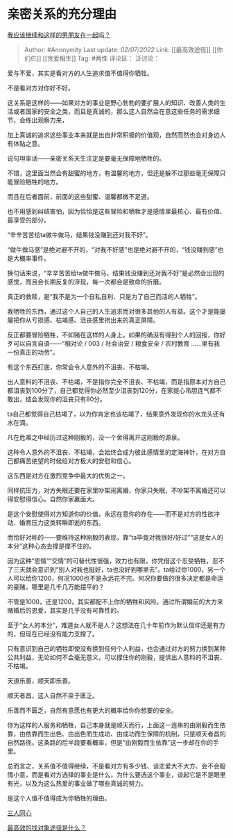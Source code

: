 # 亲密关系的充分理由
[我应该继续和这样的男朋友在一起吗？](https://www.zhihu.com/question/540214555/answer/2548225605)

> Author: #Anonymity
> Last update: *02/07/2022*
> Link: [[最高效途径]] [[你们仨]] [[贪爱相生]]
> Tag: #两性
> 评论区：
> 泛讨论：

爱与不爱，其实是看对方的人生追求值不值得你牺牲。

不是看对方对你好不好。

这关系是这样的——如果对方的事业是野心勃勃的要扩展人的知识、改善人类的生活或者国家的安全之类，而且是真诚的，那么这人自然会在意这些任务的需求细节，会练出观察力来，

加上真诚的追求这些事业本来就是出自非常积极的价值观，自然而然也会对身边人有体贴之意。

说句坦率话——亲密关系天生注定是要毫无保障地牺牲的。

不错，这里面当然会有甜蜜的地方，有温馨的地方，但还是躲不过那些毫无保障只能冒险牺牲的地方。

而且在后者面前，前面的这些甜蜜、温馨都微不足道。

也不用感到纠结害怕，因为恰恰是这些冒险和牺牲才是感情里最核心、最有价值、最享受的部分。

“辛辛苦苦给ta做牛做马，结果钱没赚到还对我不好”。

“做牛做马感”是绝对避不开的，“对我不好感”也是绝对避不开的，“钱没赚到感”也是大概率事件。

换句话来说，“辛辛苦苦给ta做牛做马，结果钱没赚到还对我不好”是必然会出现的感觉，而且会长期反复的浮现，每一次都会是致命的折磨。

真正的救赎，是“我不是为一个自私自利、只是为了自己而活的人牺牲”。

我牺牲的东西，通过这个人自己的人生追求而对很多其他的人有益。这个才是能屡屡把你从亏损感、枯竭感、沮丧感里捞出来的真正屏障。

反正都要冒险牺牲，不如赌在这样的人身上。如果的确没有得到个人的回报，你好歹可以自言自语——“相对论 / 003 / 社会治安 / 粮食安全 / 农村教育 ……里有我一份真正的功劳”。

有这个东西打底，你常会令人意外的不沮丧、不枯竭。

出人意料的不沮丧、不枯竭，不是指你完全不沮丧、不枯竭，而是指原本对方自己都沮丧到100分了，自己都觉得你必然至少沮丧到120分，在家提心吊胆连气都不敢出，结会发现你的沮丧只有80分。

ta自己都觉得自己枯竭了，以为你肯定也该枯竭了，结果意外发现你的水龙头还有水在滴。

凡在危难之中经历过这种刚毅的，没一个舍得离开这刚毅的源泉。

这种令人意外的不沮丧、不枯竭，会始终会成为彼此感情里的定海神针，在对方自己都痛苦绝望的时候给对方极大的安慰和信心。

这东西是对方在激烈竞争中最大的优势之一。

同样抗压力，对方失眠还要在家里吵架闹离婚，你家只失眠，不吵架不离婚还可以得安慰得信心。自然你家赢面大。

是这个安慰使得对方知道你的价值，永远在意你的存在——而不是对方的性欲冲动、婚育压力这类转瞬即逝的东西。

而恰好对称的——要维持这种刚毅的表现，靠“ta毕竟对我很好/好过”“这是女人的本分”这种心态去撑是撑不住的。

因为这种“恩情”“交情”的可替代性很强，效力也有限，你凭借这个忍受牺牲，忍不了三天就会意识到“别人对我也挺好，ta也没好到哪里去”。ta给过你1000，另一个人可以给你1200，何况1000也不是永远花不完。何况你要做的很多决定都是命运的豪赌，哪里是几千几万能摆平的？

不管是1000，还是1200，其实都配不上你的牺牲和风险。通过所谓婚前的大方来赌婚后的恩爱，其实是几乎没有可靠性的。

至于“女人的本分“，难道女人就不是人？这想法在几十年前作为默认信仰还是有力的，但现在已经没有能力支撑了。

只有意识到自己的牺牲即使没有换到任何个人利益，也会通过对方的努力换到某种公共利益，无论如何不会毫无意义，可以撑住你的刚毅，提供出人意料的不沮丧、不枯竭。

天道乐善，顺天即乐善。

顺天者昌，这人自然不至于匮乏。

乐善而不匮乏，自然有意愿也有更大的概率给你你想要的安全。

你为这样的人服务和牺牲，自己本身就是顺天而行，上面这一连串的由刚毅而生依靠，由依靠而生出色、由出色而生成功、由成功而生保障的机制，只是顺天者昌的自然路径。这条路的后半段要看概率，但是“由刚毅而生依靠”这一步却在你的手里。

总而言之，关系值不值得继续，不是看对方有多少钱、谈恋爱大不大方、会不会殷情小意，而是看对方选择的事业是什么，为什么要选这个事业，谈起它是不是眼里有光，以及为这么热爱的事业做了哪些真诚的努力。

是这个人值不值得成为你牺牲的理由。

[三人同心](https://www.zhihu.com/question/522754631/answer/2403793659)

[最高效的找对象途径是什么？](https://www.zhihu.com/question/37522813/answer/2206624921)
